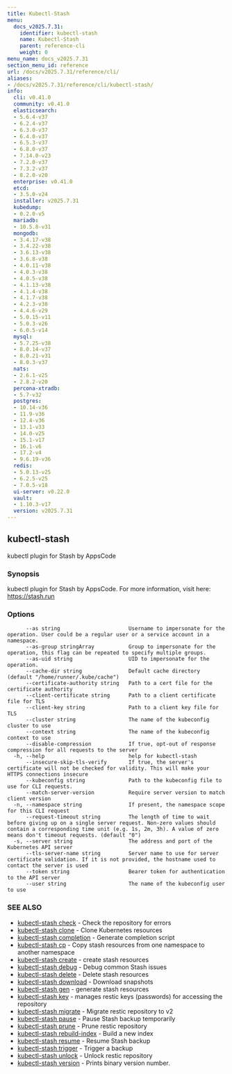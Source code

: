 ```yaml
---
title: Kubectl-Stash
menu:
  docs_v2025.7.31:
    identifier: kubectl-stash
    name: Kubectl-Stash
    parent: reference-cli
    weight: 0
menu_name: docs_v2025.7.31
section_menu_id: reference
url: /docs/v2025.7.31/reference/cli/
aliases:
- /docs/v2025.7.31/reference/cli/kubectl-stash/
info:
  cli: v0.41.0
  community: v0.41.0
  elasticsearch:
  - 5.6.4-v37
  - 6.2.4-v37
  - 6.3.0-v37
  - 6.4.0-v37
  - 6.5.3-v37
  - 6.8.0-v37
  - 7.14.0-v23
  - 7.2.0-v37
  - 7.3.2-v37
  - 8.2.0-v20
  enterprise: v0.41.0
  etcd:
  - 3.5.0-v24
  installer: v2025.7.31
  kubedump:
  - 0.2.0-v5
  mariadb:
  - 10.5.8-v31
  mongodb:
  - 3.4.17-v38
  - 3.4.22-v38
  - 3.6.13-v38
  - 3.6.8-v38
  - 4.0.11-v38
  - 4.0.3-v38
  - 4.0.5-v38
  - 4.1.13-v38
  - 4.1.4-v38
  - 4.1.7-v38
  - 4.2.3-v38
  - 4.4.6-v29
  - 5.0.15-v11
  - 5.0.3-v26
  - 6.0.5-v14
  mysql:
  - 5.7.25-v38
  - 8.0.14-v37
  - 8.0.21-v31
  - 8.0.3-v37
  nats:
  - 2.6.1-v25
  - 2.8.2-v20
  percona-xtradb:
  - 5.7-v32
  postgres:
  - 10.14-v36
  - 11.9-v36
  - 12.4-v36
  - 13.1-v33
  - 14.0-v25
  - 15.1-v17
  - 16.1-v6
  - 17.2-v4
  - 9.6.19-v36
  redis:
  - 5.0.13-v25
  - 6.2.5-v25
  - 7.0.5-v18
  ui-server: v0.22.0
  vault:
  - 1.10.3-v17
  version: v2025.7.31
---
```


## kubectl-stash

kubectl plugin for Stash by AppsCode

### Synopsis

kubectl plugin for Stash by AppsCode. For more information, visit here: https://stash.run

### Options

```
      --as string                      Username to impersonate for the operation. User could be a regular user or a service account in a namespace.
      --as-group stringArray           Group to impersonate for the operation, this flag can be repeated to specify multiple groups.
      --as-uid string                  UID to impersonate for the operation.
      --cache-dir string               Default cache directory (default "/home/runner/.kube/cache")
      --certificate-authority string   Path to a cert file for the certificate authority
      --client-certificate string      Path to a client certificate file for TLS
      --client-key string              Path to a client key file for TLS
      --cluster string                 The name of the kubeconfig cluster to use
      --context string                 The name of the kubeconfig context to use
      --disable-compression            If true, opt-out of response compression for all requests to the server
  -h, --help                           help for kubectl-stash
      --insecure-skip-tls-verify       If true, the server's certificate will not be checked for validity. This will make your HTTPS connections insecure
      --kubeconfig string              Path to the kubeconfig file to use for CLI requests.
      --match-server-version           Require server version to match client version
  -n, --namespace string               If present, the namespace scope for this CLI request
      --request-timeout string         The length of time to wait before giving up on a single server request. Non-zero values should contain a corresponding time unit (e.g. 1s, 2m, 3h). A value of zero means don't timeout requests. (default "0")
  -s, --server string                  The address and port of the Kubernetes API server
      --tls-server-name string         Server name to use for server certificate validation. If it is not provided, the hostname used to contact the server is used
      --token string                   Bearer token for authentication to the API server
      --user string                    The name of the kubeconfig user to use
```

### SEE ALSO

* [kubectl-stash check](/docs/v2025.7.31/reference/cli/kubectl-stash_check)	 - Check the repository for errors
* [kubectl-stash clone](/docs/v2025.7.31/reference/cli/kubectl-stash_clone)	 - Clone Kubernetes resources
* [kubectl-stash completion](/docs/v2025.7.31/reference/cli/kubectl-stash_completion)	 - Generate completion script
* [kubectl-stash cp](/docs/v2025.7.31/reference/cli/kubectl-stash_cp)	 - Copy stash resources from one namespace to another namespace
* [kubectl-stash create](/docs/v2025.7.31/reference/cli/kubectl-stash_create)	 - create stash resources
* [kubectl-stash debug](/docs/v2025.7.31/reference/cli/kubectl-stash_debug)	 - Debug common Stash issues
* [kubectl-stash delete](/docs/v2025.7.31/reference/cli/kubectl-stash_delete)	 - Delete stash resources
* [kubectl-stash download](/docs/v2025.7.31/reference/cli/kubectl-stash_download)	 - Download snapshots
* [kubectl-stash gen](/docs/v2025.7.31/reference/cli/kubectl-stash_gen)	 - generate stash resources
* [kubectl-stash key](/docs/v2025.7.31/reference/cli/kubectl-stash_key)	 - manages restic keys (passwords) for accessing the repository
* [kubectl-stash migrate](/docs/v2025.7.31/reference/cli/kubectl-stash_migrate)	 - Migrate restic repository to v2
* [kubectl-stash pause](/docs/v2025.7.31/reference/cli/kubectl-stash_pause)	 - Pause Stash backup temporarily
* [kubectl-stash prune](/docs/v2025.7.31/reference/cli/kubectl-stash_prune)	 - Prune restic repository
* [kubectl-stash rebuild-index](/docs/v2025.7.31/reference/cli/kubectl-stash_rebuild-index)	 - Build a new index
* [kubectl-stash resume](/docs/v2025.7.31/reference/cli/kubectl-stash_resume)	 - Resume Stash backup
* [kubectl-stash trigger](/docs/v2025.7.31/reference/cli/kubectl-stash_trigger)	 - Trigger a backup
* [kubectl-stash unlock](/docs/v2025.7.31/reference/cli/kubectl-stash_unlock)	 - Unlock restic repository
* [kubectl-stash version](/docs/v2025.7.31/reference/cli/kubectl-stash_version)	 - Prints binary version number.

